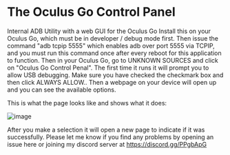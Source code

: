 # The Oculus Go Control Panel
Internal ADB Utility with a web GUI for the Oculus Go
Install this on your Oculus Go, which must be in developer / debug mode first.
Then issue the command "adb tcpip 5555" which enables adb over port 5555 via TCPIP, and you must run this command once after every reboot for this application to function.
Then in your Oculus Go, go to UNKNOWN SOURCES and click on "Oculus Go Control Penal". The first time it runs it will prompt you to allow USB debugging. Make sure you have checked the checkmark box and then click ALWAYS ALLOW.. Then a webpage on your device will open up and you can see the available options.

This is what the page looks like and shows what it does:

![image](https://github.com/petermg/The-Oculus-Go-Control-Panel/assets/20764493/b21b85af-47de-493e-9c74-a087cbd13daa)

After you make a selection it will open a new page to indicate if it was successfully. Please let me know if you find any problems by opening an issue here or joining my discord server at https://discord.gg/PPgbApG


